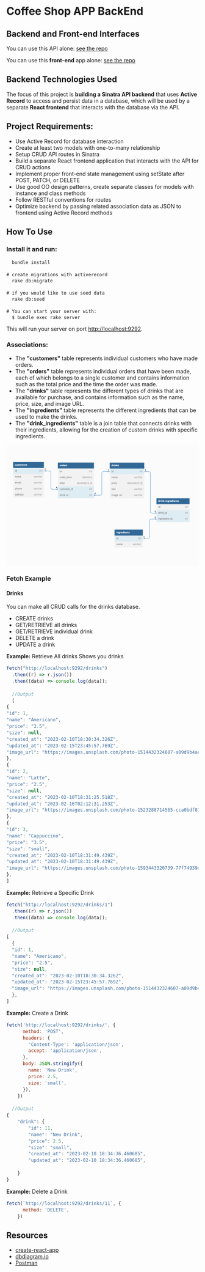 # Coffee Shop APP BackEnd

## Backend and Front-end Interfaces

You can use this API alone: [see the repo](https://github.com/Spanglishgaby/CoffeeShop-BackEnd)

You can use this **front-end** app alone: [see the repo](https://github.com/Spanglishgaby/CoffeeShop-FrontEnd)

## Backend Technologies Used 
The focus of this project is **building a Sinatra API backend** that uses **Active Record** to access and persist data in a database, which will be used by a separate **React frontend** that interacts with the database via the API.

## Project Requirements:
* Use Active Record for database interaction
* Create at least two models with one-to-many relationship
* Setup CRUD API routes in Sinatra
* Build a separate React frontend application that interacts with the API for CRUD actions
* Implement proper front-end state management using setState after POST, PATCH, or DELETE
* Use good OO design patterns, create separate classes for models with instance and class methods
* Follow RESTful conventions for routes
* Optimize backend by passing related association data as JSON to frontend using Active Record methods

## How To Use

### Install it and run:
```console
  bundle install

# create migrations with activerecord
  rake db:migrate

# if you would like to use seed data
  rake db:seed

# You can start your server with:
  $ bundle exec rake server
```

This will run your server on port
[http://localhost:9292](http://localhost:9292).

### Associations:

* The **"customers"** table represents individual customers who have made orders.
* The **"orders"** table represents individual orders that have been made, each of which belongs to a single customer and contains information such as the total price and the time the order was made.
* The **"drinks"** table represents the different types of drinks that are available for purchase, and contains information such as the name, price, size, and image URL.
* The **"ingredients"** table represents the different ingredients that can be used to make the drinks.
* The **"drink_ingredients"** table is a join table that connects drinks with their ingredients, allowing for the creation of custom drinks with specific ingredients.

![models](./Models.png)
### Fetch Example

#### Drinks
You can make all CRUD calls for the drinks database.

* CREATE drinks
* GET/RETRIEVE all drinks
* GET/RETRIEVE individual drink
* DELETE a drink
* UPDATE a drink

**Example:** Retrieve All drinks
Shows you drinks 

```js
fetch("http://localhost:9292/drinks")
  .then((r) => r.json())
  .then((data) => console.log(data));

  //Output
  [
{
"id": 1,
"name": "Americano",
"price": "2.5",
"size": null,
"created_at": "2023-02-10T18:30:34.326Z",
"updated_at": "2023-02-15T23:45:57.769Z",
"image_url": "https://images.unsplash.com/photo-1514432324607-a09d9b4aefdd"
},
{
"id": 2,
"name": "Latte",
"price": "2.5",
"size": null,
"created_at": "2023-02-10T18:31:25.518Z",
"updated_at": "2023-02-16T02:12:31.253Z",
"image_url": "https://images.unsplash.com/photo-1523288714565-cca0bdf81acf"
},
{
"id": 3,
"name": "Cappuccino",
"price": "3.5",
"size": "small",
"created_at": "2023-02-10T18:31:49.439Z",
"updated_at": "2023-02-10T18:31:49.439Z",
"image_url": "https://images.unsplash.com/photo-1593443320739-77f74939d0da"
},
]
```
**Example:** Retrieve a Specific Drink
```js
fetch("http://localhost:9292/drinks/1")
  .then((r) => r.json())
  .then((data) => console.log(data));

  //Output
[
  {
  "id": 1,
  "name": "Americano",
  "price": "2.5",
  "size": null,
  "created_at": "2023-02-10T18:30:34.326Z",
  "updated_at": "2023-02-15T23:45:57.769Z",
  "image_url": "https://images.unsplash.com/photo-1514432324607-a09d9b4aefdd"
  },
]
```  
**Example:** Create a Drink
```js
fetch('http://localhost:9292/drinks/', {
      method: 'POST',
      headers: {
        'Content-Type': 'application/json',
        accept: 'application/json',
      },
      body: JSON.stringify({
        name: 'New Drink',
        price: 2.5,
        size: 'small',
      }),
    })

  //Output
{
    "drink": {
        "id": 11,
        "name": "New Drink",
        "price": 2.5,
        "size": "small",
        "created_at": "2023-02-10 18:34:36.460685",
        "updated_at": "2023-02-10 18:34:36.460685",
        
    }
}
```  
**Example:** Delete a Drink
```js
fetch(`http://localhost:9292/drinks/11`, {
      method: 'DELETE',
    })
```
## Resources

- [create-react-app][]
- [dbdiagram.io][]
- [Postman][postman download]

[create-react-app]: https://create-react-app.dev/docs/getting-started
[dbdiagram.io]: https://dbdiagram.io/
[postman download]: https://www.postman.com/downloads/
